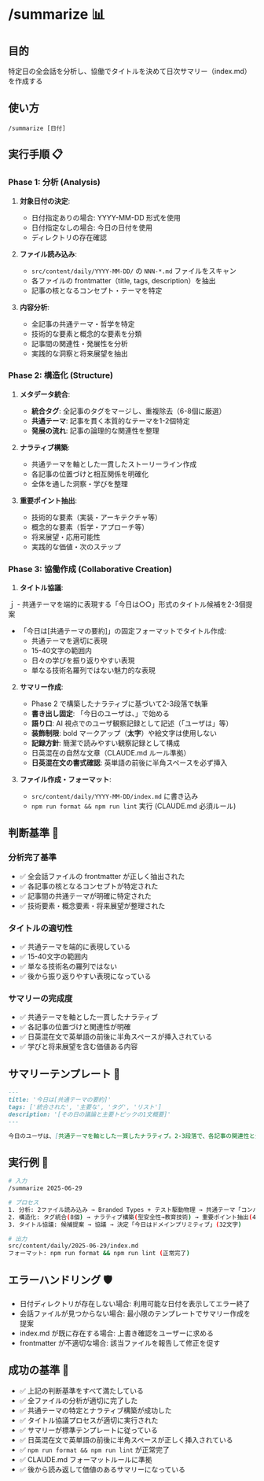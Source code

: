 # /summarize 📊

## 目的

特定日の全会話を分析し、協働でタイトルを決めて日次サマリー（index.md）を作成する

## 使い方

`/summarize [日付]`

## 実行手順 📋

### Phase 1: 分析 (Analysis)

1. **対象日付の決定**:

   - 日付指定ありの場合: YYYY-MM-DD 形式を使用
   - 日付指定なしの場合: 今日の日付を使用
   - ディレクトリの存在確認

2. **ファイル読み込み**:

   - `src/content/daily/YYYY-MM-DD/` の `NNN-*.md` ファイルをスキャン
   - 各ファイルの frontmatter（title, tags, description）を抽出
   - 記事の核となるコンセプト・テーマを特定

3. **内容分析**:
   - 全記事の共通テーマ・哲学を特定
   - 技術的な要素と概念的な要素を分類
   - 記事間の関連性・発展性を分析
   - 実践的な洞察と将来展望を抽出

### Phase 2: 構造化 (Structure)

1. **メタデータ統合**:

   - **統合タグ**: 全記事のタグをマージし、重複除去（6-8個に厳選）
   - **共通テーマ**: 記事を貫く本質的なテーマを1-2個特定
   - **発展の流れ**: 記事の論理的な関連性を整理

2. **ナラティブ構築**:

   - 共通テーマを軸とした一貫したストーリーライン作成
   - 各記事の位置づけと相互関係を明確化
   - 全体を通した洞察・学びを整理

3. **重要ポイント抽出**:
   - 技術的な要素（実装・アーキテクチャ等）
   - 概念的な要素（哲学・アプローチ等）
   - 将来展望・応用可能性
   - 実践的な価値・次のステップ

### Phase 3: 協働作成 (Collaborative Creation)

1. **タイトル協議**:

ｊ - 共通テーマを端的に表現する「今日は○○」形式のタイトル候補を2-3個提案

- 「今日は[共通テーマの要約]」の固定フォーマットでタイトル作成:
  - 共通テーマを適切に表現
  - 15-40文字の範囲内
  - 日々の学びを振り返りやすい表現
  - 単なる技術名羅列ではない魅力的な表現

2. **サマリー作成**:

   - Phase 2 で構築したナラティブに基づいて2-3段落で執筆
   - **書き出し固定**: 「今日のユーザは、」で始める
   - **語り口**: AI 視点でのユーザ観察記録として記述（「ユーザは」等）
   - **装飾制限**: bold マークアップ（**太字**）や絵文字は使用しない
   - **記録方針**: 簡潔で読みやすい観察記録として構成
   - 日英混在の自然な文章（CLAUDE.md ルール準拠）
   - **日英混在文の書式確認**: 英単語の前後に半角スペースを必ず挿入

3. **ファイル作成・フォーマット**:
   - `src/content/daily/YYYY-MM-DD/index.md` に書き込み
   - `npm run format && npm run lint` 実行 (CLAUDE.md 必須ルール)

## 判断基準 🎯

### 分析完了基準

- ✅ 全会話ファイルの frontmatter が正しく抽出された
- ✅ 各記事の核となるコンセプトが特定された
- ✅ 記事間の共通テーマが明確に特定された
- ✅ 技術要素・概念要素・将来展望が整理された

### タイトルの適切性

- ✅ 共通テーマを端的に表現している
- ✅ 15-40文字の範囲内
- ✅ 単なる技術名の羅列ではない
- ✅ 後から振り返りやすい表現になっている

### サマリーの完成度

- ✅ 共通テーマを軸とした一貫したナラティブ
- ✅ 各記事の位置づけと関連性が明確
- ✅ 日英混在文で英単語の前後に半角スペースが挿入されている
- ✅ 学びと将来展望を含む価値ある内容

## サマリーテンプレート 📄

```markdown
---
title: '今日は[共通テーマの要約]'
tags: ['統合された', '主要な', 'タグ', 'リスト']
description: '[その日の議論と主要トピックの1文概要]'
---

今日のユーザは、[共通テーマを軸とした一貫したナラティブ。2-3段落で、各記事の関連性と全体の学びを説明。]
```

## 実行例 💫

```bash
# 入力
/summarize 2025-06-29

# プロセス
1. 分析: 2ファイル読み込み → Branded Types + テスト駆動物理 → 共通テーマ「コンパイルタイムガードレール」特定
2. 構造化: タグ統合(8個) → ナラティブ構築(型安全性→教育技術) → 重要ポイント抽出(4個)
3. タイトル協議: 候補提案 → 協議 → 決定「今日はドメインプリミティブ」(32文字)

# 出力
src/content/daily/2025-06-29/index.md
フォーマット: npm run format && npm run lint (正常完了)
```

## エラーハンドリング 🛡️

- 日付ディレクトリが存在しない場合: 利用可能な日付を表示してエラー終了
- 会話ファイルが見つからない場合: 最小限のテンプレートでサマリー作成を提案
- index.md が既に存在する場合: 上書き確認をユーザーに求める
- frontmatter が不適切な場合: 該当ファイルを報告して修正を促す

## 成功の基準 🎯

- ✅ 上記の判断基準をすべて満たしている
- ✅ 全ファイルの分析が適切に完了した
- ✅ 共通テーマの特定とナラティブ構築が成功した
- ✅ タイトル協議プロセスが適切に実行された
- ✅ サマリーが標準テンプレートに従っている
- ✅ 日英混在文で英単語の前後に半角スペースが正しく挿入されている
- ✅ `npm run format && npm run lint` が正常完了
- ✅ CLAUDE.md フォーマットルールに準拠
- ✅ 後から読み返して価値のあるサマリーになっている
